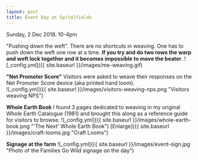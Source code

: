 ```yaml
---
layout: post
title: Event Day at Spitalfields
---
```


Sunday, 2 Dec 2018. 10-4pm

"Pushing down the weft". There are no shortcuts in weaving. One has to push down the weft one row at a time. **If you try and do two rows the warp and weft lock together and it becomes impossible to move the beater**.
![_config.yml]({{ site.baseurl }}/images/me-weaving.gif)

**"Net Promoter Score"** Visitors were asked to weave their responses on the Net Promoter Score device (aka printed hand loom).  
![_config.yml]({{ site.baseurl }}/images/visitors-weaving-nps.png "Visitors weaving NPS")

**Whole Earth Book** I found 3 pages dedicated to weaving in my original Whole Earth Catalogue (1981) and brought this along as a reference guide for visitors to browse. ![_config.yml]({{ site.baseurl }}/images/whole-earth-book.png "'The Next' Whole Earth Book")
[Enlarge]({{ site.baseurl }}/images/craft-looms.jpg "Craft Looms")

**Signage at the farm** 
![_config.yml]({{ site.baseurl }}/images/event-sign.jpg "Photo of the Families Go Wild signage on the day")

